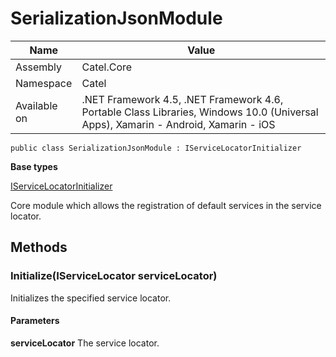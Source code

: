 

# SerializationJsonModule

Name|Value
---|---
Assembly|Catel.Core
Namespace|Catel
Available on|.NET Framework 4.5, .NET Framework 4.6, Portable Class Libraries, Windows 10.0 (Universal Apps), Xamarin - Android, Xamarin - iOS

```
public class SerializationJsonModule : IServiceLocatorInitializer
```

**Base types**

[IServiceLocatorInitializer](/Catel.Core\Catel\IoC\IServiceLocatorInitializer.md)


Core module which allows the registration of default services in the service locator.



## Methods

### Initialize(IServiceLocator serviceLocator)

Initializes the specified service locator.

#### Parameters

**serviceLocator**
The service locator.



